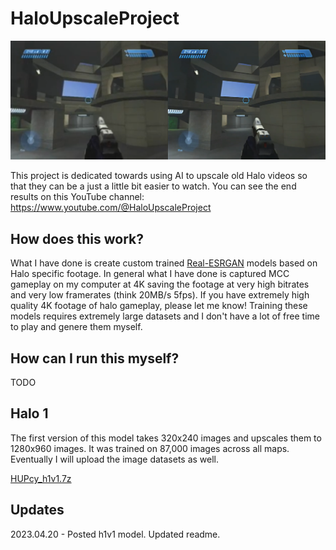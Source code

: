 # HaloUpscaleProject

![Before vs After](https://raw.githubusercontent.com/CYRiXplaysHalo/HaloUpscaleProject/main/main.png)

This project is dedicated towards using AI to upscale old Halo videos so that they can be a just a little bit easier to watch. You can see the end results on this YouTube channel: https://www.youtube.com/@HaloUpscaleProject

## How does this work?

What I have done is create custom trained [Real-ESRGAN](https://github.com/xinntao/Real-ESRGAN) models based on Halo specific footage. In general what I have done is captured MCC gameplay on my computer at 4K saving the footage at very high bitrates and very low framerates (think 20MB/s 5fps). If you have extremely high quality 4K footage of halo gameplay, please let me know! Training these models requires extremely large datasets and I don't have a lot of free time to play and genere them myself.
 
## How can I run this myself?

TODO 

## Halo 1

The first version of this model takes 320x240 images and upscales them to 1280x960 images. It was trained on 87,000 images across all maps. Eventually I will upload the image datasets as well.

[HUPcy_h1v1.7z](https://drive.google.com/file/d/1u90t0iXwnQX-yv7WudV1TxcLgG0zqfAj/view?usp=sharing)

## Updates

2023.04.20 - Posted h1v1 model. Updated readme. 
